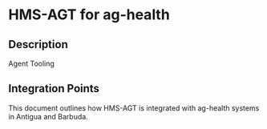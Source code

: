 # HMS-AGT for ag-health

## Description

Agent Tooling

## Integration Points

This document outlines how HMS-AGT is integrated with ag-health systems in Antigua and Barbuda.
